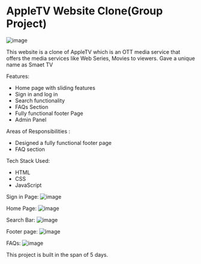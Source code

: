 # AppleTV Website Clone(Group Project)
![image](https://user-images.githubusercontent.com/112753940/229490047-85a8e30f-8452-4989-bb1c-7ec90b328815.png)

This website is a clone of AppleTV which is an OTT media service that offers the media services like Web Series, Movies to viewers.
Gave a unique name as Smaet TV

Features:
- Home page with sliding features
- Sign in and log in
- Search functionality
- FAQs Section
- Fully functional footer Page
- Admin Panel

Areas of Responsibilities :
- Designed a fully functional footer page
- FAQ section

Tech Stack Used:
- HTML
- CSS
- JavaScript

Sign in Page:
![image](https://user-images.githubusercontent.com/112753940/229487180-77e95e88-ac26-4080-a89e-b8714c2f6c94.png)

Home Page:
![image](https://user-images.githubusercontent.com/112753940/229487059-f25f91a7-603f-48ca-92d4-8141c1bdac23.png)

Search Bar:
![image](https://user-images.githubusercontent.com/112753940/229487299-a8dc21c2-b199-4172-a95a-ba3dfdd2fe66.png)

Footer page:
![image](https://user-images.githubusercontent.com/112753940/229487410-de24fa41-99ed-499e-9ec7-f3bf63306130.png)

FAQs:
![image](https://user-images.githubusercontent.com/112753940/229487494-4b59668b-ff4d-403a-9916-8d3732349d5d.png)


This project is built in the span of 5 days.

